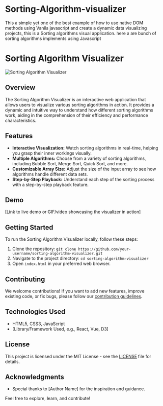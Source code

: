 # Sorting-Algorithm-visualizer
This a simple yet one of the best example of how to use native DOM methods using Vanila javascript and create a dynamic data visualizing projects, this is a Sorting algorithms visual application. here a are bunch of sorting algorithms implements using Javascript
# Sorting Algorithm Visualizer

![Sorting Algorithm Visualizer](link-to-your-logo-or-screenshot.png)

## Overview

The Sorting Algorithm Visualizer is an interactive web application that allows users to visualize various sorting algorithms in action. It provides a dynamic and intuitive way to understand how different sorting algorithms work, aiding in the comprehension of their efficiency and performance characteristics.

## Features

- **Interactive Visualization:** Watch sorting algorithms in real-time, helping you grasp their inner workings visually.
- **Multiple Algorithms:** Choose from a variety of sorting algorithms, including Bubble Sort, Merge Sort, Quick Sort, and more.
- **Customizable Array Size:** Adjust the size of the input array to see how algorithms handle different data sets.
- **Step-by-Step Playback:** Understand each step of the sorting process with a step-by-step playback feature.

## Demo

[Link to live demo or GIF/video showcasing the visualizer in action]

## Getting Started

To run the Sorting Algorithm Visualizer locally, follow these steps:

1. Clone the repository: `git clone https://github.com/your-username/sorting-algorithm-visualizer.git`
2. Navigate to the project directory: `cd sorting-algorithm-visualizer`
3. Open `index.html` in your preferred web browser.

## Contributing

We welcome contributions! If you want to add new features, improve existing code, or fix bugs, please follow our [contribution guidelines](link-to-contribution-guidelines).

## Technologies Used

- HTML5, CSS3, JavaScript
- [Library/Framework Used, e.g., React, Vue, D3]

## License

This project is licensed under the MIT License - see the [LICENSE](link-to-license-file) file for details.

## Acknowledgments

- Special thanks to [Author Name] for the inspiration and guidance.

Feel free to explore, learn, and contribute!

